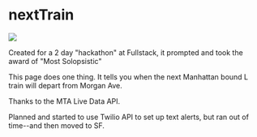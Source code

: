 # nextTrain

<img src="http://imgur.com/WNoW4Yc"></img>

Created for a 2 day "hackathon" at Fullstack, it prompted and took the award of "Most Solopsistic"

This page does one thing.
It tells you when the next Manhattan bound L train will depart from Morgan Ave. 

Thanks to the MTA Live Data API.

Planned and started to use Twilio API to set up text alerts, but ran out of time--and then moved to SF.
